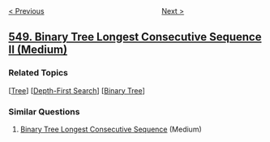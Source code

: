 <!--|This file generated by command(leetcode description); DO NOT EDIT.    |-->
<!--+----------------------------------------------------------------------+-->
<!--|@author    openset <openset.wang@gmail.com>                           |-->
<!--|@link      https://github.com/openset                                 |-->
<!--|@home      https://github.com/openset/leetcode                        |-->
<!--+----------------------------------------------------------------------+-->

[< Previous](../split-array-with-equal-sum "Split Array with Equal Sum")
　　　　　　　　　　　　　　　　
[Next >](../game-play-analysis-iv "Game Play Analysis IV")

## [549. Binary Tree Longest Consecutive Sequence II (Medium)](https://leetcode.com/problems/binary-tree-longest-consecutive-sequence-ii "二叉树中最长的连续序列")



### Related Topics
  [[Tree](../../tag/tree/README.md)]
  [[Depth-First Search](../../tag/depth-first-search/README.md)]
  [[Binary Tree](../../tag/binary-tree/README.md)]

### Similar Questions
  1. [Binary Tree Longest Consecutive Sequence](../binary-tree-longest-consecutive-sequence) (Medium)
